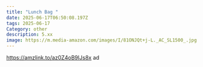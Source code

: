 ```yaml
---
title: "Lunch Bag "
date: 2025-06-17T06:50:08.197Z
tags: 2025-06-17
Category: other
description: 5.xx
image: https://m.media-amazon.com/images/I/81ONJQt+j-L._AC_SL1500_.jpg
---
```

https://amzlink.to/az0Z4oB9IJs8x ad